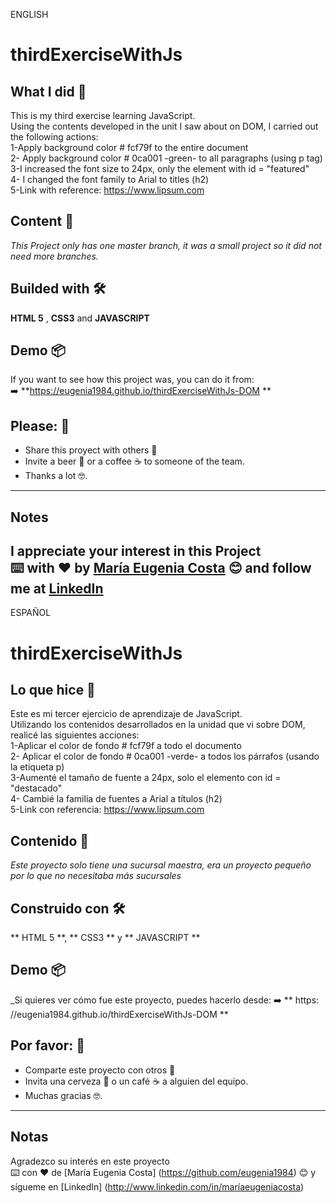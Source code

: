 ENGLISH

# thirdExerciseWithJs
## What I did 🚀

This is my third exercise learning JavaScript. <br/>
Using the contents developed in the unit I saw about on DOM, I carried out the following actions: <br/>
1-Apply background color # fcf79f to the entire document <br/>
2- Apply background color # 0ca001 -green- to all paragraphs (using p tag) <br/>
3-I increased the font size to 24px, only the element with id = "featured" <br/>
4- I changed the font family to Arial to titles (h2) <br/>
5-Link with reference: https://www.lipsum.com

## Content 🚀
_This Project only has one master branch, it was a small project so it did not need more branches._

## Builded with 🛠️
**HTML 5** ,  **CSS3** and **JAVASCRIPT** 

## Demo 📦
If you want to see how this project was, you can do it from: <br>
:arrow_right: **https://eugenia1984.github.io/thirdExerciseWithJs-DOM **

## Please: 🎁

* Share this proyect with others 📢
* Invite a beer 🍺 or a coffee ☕  to someone of the team. 
* Thanks a lot 🤓.

---
## Notes
I appreciate your interest in this Project <br/>
⌨️ with ❤️ by [María Eugenia Costa](https://github.com/eugenia1984) 😊 and follow me at [LinkedIn]( http://www.linkedin.com/in/maríaeugeniacosta) 
---

ESPAÑOL

# thirdExerciseWithJs
## Lo que hice 🚀

Este es mi tercer ejercicio de aprendizaje de JavaScript. <br/>
Utilizando los contenidos desarrollados en la unidad que vi sobre DOM, realicé las siguientes acciones: <br/>
1-Aplicar el color de fondo # fcf79f a todo el documento <br/>
2- Aplicar el color de fondo # 0ca001 -verde- a todos los párrafos (usando la etiqueta p) <br/>
3-Aumenté el tamaño de fuente a 24px, solo el elemento con id = "destacado" <br/>
4- Cambié la familia de fuentes a Arial a títulos (h2) <br/>
5-Link con referencia: https://www.lipsum.com

## Contenido 🚀
_Este proyecto solo tiene una sucursal maestra, era un proyecto pequeño por lo que no necesitaba más sucursales_

## Construido con 🛠️
** HTML 5 **, ** CSS3 ** y ** JAVASCRIPT **

## Demo 📦
_Si quieres ver cómo fue este proyecto, puedes hacerlo desde: 
:arrow_right: ** https: //eugenia1984.github.io/thirdExerciseWithJs-DOM **

## Por favor: 🎁

* Comparte este proyecto con otros 📢
* Invita una cerveza 🍺 o un café ☕ a alguien del equipo.
* Muchas gracias 🤓.

---
## Notas
Agradezco su interés en este proyecto <br/>
⌨️ con ❤️ de [María Eugenia Costa] (https://github.com/eugenia1984) 😊 y sígueme en [LinkedIn] (http://www.linkedin.com/in/maríaeugeniacosta)

